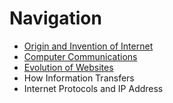 # Navigation

* [Origin and Invention of Internet](/Content/Origin_History_of_Internet.md)
* [Computer Communications](/Content/WhatIsComputerCommunications.md)
* [Evolution of Websites](/Content/EvolutionOfWebsites.md)
* How Information Transfers
* Internet Protocols and IP Address
